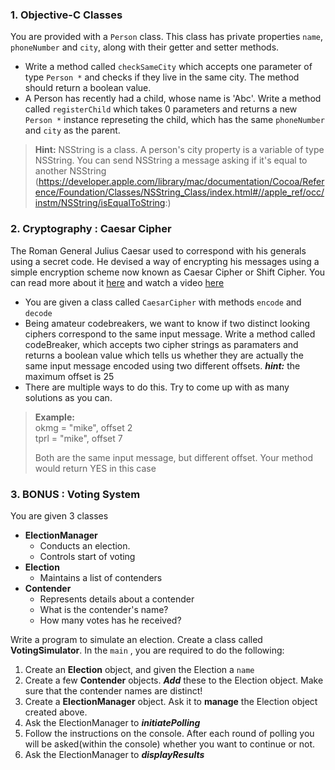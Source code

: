 
### 1. Objective-C Classes

You are provided with a `Person` class. This class has private properties `name`, `phoneNumber` and `city`, along with their getter and setter methods.

* Write a method called `checkSameCity` which accepts one parameter of type `Person *` and checks if they live in the same city. The method should return a boolean value.  
* A Person has recently had a child, whose name is 'Abc'. Write a method called `registerChild` which takes 0 parameters and returns a new `Person *` instance represeting the child, which has the same `phoneNumber` and `city` as the parent.

> **Hint:** NSString is a class. A person's city property is a variable of type NSString. You can send NSString a message asking if it's equal to another NSString (https://developer.apple.com/library/mac/documentation/Cocoa/Reference/Foundation/Classes/NSString_Class/index.html#//apple_ref/occ/instm/NSString/isEqualToString:)

### 2. Cryptography : Caesar Cipher

The Roman General Julius Caesar used to correspond with his generals using a secret code. He devised a way of encrypting his messages using a simple encryption scheme now known as Caesar Cipher or Shift Cipher. You can read more about it [here](https://en.wikipedia.org/wiki/Caesar_cipher) and watch a video [here](https://www.youtube.com/watch?v=o6TPx1Co_wg)

* You are given a class called `CaesarCipher` with methods `encode` and `decode`
* Being amateur codebreakers, we want to know if two distinct looking ciphers correspond to the same input message. Write a method called codeBreaker, which accepts two cipher strings as paramaters and returns a boolean value which tells us whether they are actually the same input message encoded using two different offsets. ***hint:*** the maximum offset is 25  
* There are multiple ways to do this. Try to come up with as many solutions as you can.

> **Example:**   
> okmg = "mike", offset 2    
> tprl = "mike", offset 7  
>
> Both are the same input message, but different offset. Your method would return YES in this case


### 3. BONUS : Voting System

You are given 3 classes

* **ElectionManager**
  * Conducts an election.
  * Controls start of voting
* **Election**
  * Maintains a list of contenders
* **Contender**
  *  Represents details about a contender
    *  What is the contender's name?
    *  How many votes has he received?

Write a program to simulate an election. Create a class called **VotingSimulator**. In the `main` , you are required to do the following:

1. Create an **Election** object, and given the Election a `name`
2. Create a few **Contender** objects. ***Add*** these to the Election object. Make sure that the contender names are distinct!
3. Create a **ElectionManager** object. Ask it to **manage** the Election object created above.
4. Ask the ElectionManager to ***initiatePolling***
5. Follow the instructions on the console. After each round of polling you will be asked(within the console) whether you want to continue or not.
6. Ask the ElectionManager to ***displayResults***
